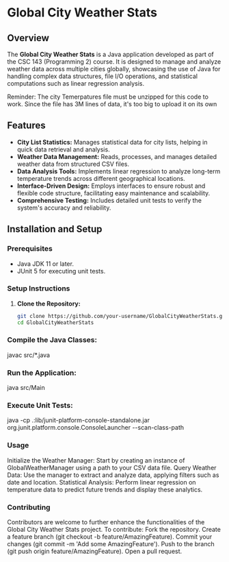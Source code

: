 # Global City Weather Stats

## Overview

The **Global City Weather Stats** is a Java application developed as part of the CSC 143 (Programming 2) course. It is designed to manage and analyze weather data across multiple cities globally, showcasing the use of Java for handling complex data structures, file I/O operations, and statistical computations such as linear regression analysis.

Reminder: 
The city Temerpatures file must be unzipped for this code to work. Since the file has 3M lines of data, it's too big to upload it on its own

## Features

- **City List Statistics:** Manages statistical data for city lists, helping in quick data retrieval and analysis.
- **Weather Data Management:** Reads, processes, and manages detailed weather data from structured CSV files.
- **Data Analysis Tools:** Implements linear regression to analyze long-term temperature trends across different geographical locations.
- **Interface-Driven Design:** Employs interfaces to ensure robust and flexible code structure, facilitating easy maintenance and scalability.
- **Comprehensive Testing:** Includes detailed unit tests to verify the system's accuracy and reliability.
  


## Installation and Setup

### Prerequisites

- Java JDK 11 or later.
- JUnit 5 for executing unit tests.
### Setup Instructions

1. **Clone the Repository:**
   ```bash
   git clone https://github.com/your-username/GlobalCityWeatherStats.git
   cd GlobalCityWeatherStats
### Compile the Java Classes:
javac src/*.java

### Run the Application:
java src/Main
### Execute Unit Tests:
java -cp .:lib/junit-platform-console-standalone.jar org.junit.platform.console.ConsoleLauncher --scan-class-path

### Usage
Initialize the Weather Manager: Start by creating an instance of GlobalWeatherManager using a path to your CSV data file.
Query Weather Data: Use the manager to extract and analyze data, applying filters such as date and location.
Statistical Analysis: Perform linear regression on temperature data to predict future trends and display these analytics.
### Contributing
Contributors are welcome to further enhance the functionalities of the Global City Weather Stats project. To contribute:
  Fork the repository.
  Create a feature branch (git checkout -b feature/AmazingFeature).
  Commit your changes (git commit -m 'Add some AmazingFeature').
  Push to the branch (git push origin feature/AmazingFeature).
  Open a pull request.


